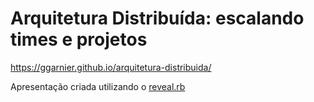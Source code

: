 # Arquitetura Distribuída: escalando times e projetos

https://ggarnier.github.io/arquitetura-distribuida/

Apresentação criada utilizando o [reveal.rb](https://github.com/ggarnier/reveal.rb)
